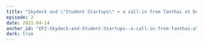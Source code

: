 ```yaml
---
title: "Skydeck and \"Student Startups\" + a call-in from Tanthai at Dorm Room Fund"
episode: 2
date: 2021-04-14
anchor_id: "EP2-Skydeck-and-Student-Startups--a-call-in-from-Tanthai-at-Dorm-Room-Fund-euse0v"
dark: true
---
```


